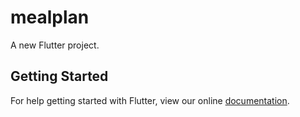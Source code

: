 # mealplan

A new Flutter project.

## Getting Started

For help getting started with Flutter, view our online
[documentation](https://flutter.io/).
